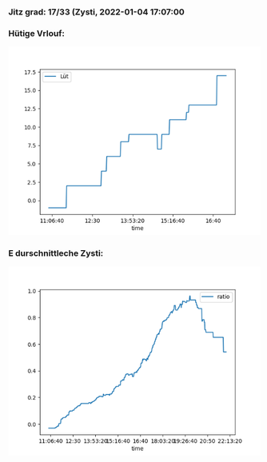 ### Jitz grad: 17/33 (Zysti, 2022-01-04 17:07:00

### Hütige Vrlouf:
![Graph](Today.png)

### E durschnittleche Zysti:
![Graph](Zysti.png)
